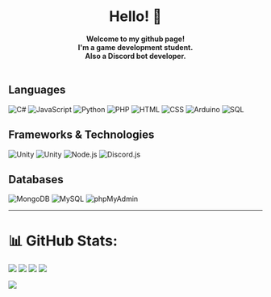 <h1 align="center">Hello! 👋</h1>

<p align="center">
    <b>Welcome to my github page!<br>I'm a game development student.<br>Also a Discord bot developer.</b><br><br>
   
</p>

## Languages
![C#](https://img.shields.io/badge/-C%23-822C96?logo=c-sharp&logoColor=white&style=flat-square)
![JavaScript](https://img.shields.io/badge/-JavaScript-F7DF1E?logo=javascript&logoColor=black&style=flat-square)
![Python](https://img.shields.io/badge/-Python-3776AB?logo=python&logoColor=white&style=flat-square)
![PHP](https://img.shields.io/badge/-PHP-777BB4?logo=php&logoColor=white&style=flat-square)
![HTML](https://img.shields.io/badge/-HTML-E34F26?logo=html5&logoColor=white&style=flat-square)
![CSS](https://img.shields.io/badge/-CSS-1572B6?logo=css3&logoColor=white&style=flat-square)
![Arduino](https://img.shields.io/badge/-Arduino-00979D?logo=arduino&logoColor=white&style=flat-square)
![SQL](https://img.shields.io/badge/-SQL-4479A1?logo=amazon-dynamodb&logoColor=white&style=flat-square)


## Frameworks & Technologies
![Unity](https://img.shields.io/badge/-Unity-141414?logo=unity&logoColor=white&style=flat-square)
![Unity](https://img.shields.io/badge/-.NET-822C96?logo=dotnet&logoColor=white&style=flat-square)
![Node.js](https://img.shields.io/badge/-Node.js-339933?logo=node.js&logoColor=white&style=flat-square)
![Discord.js](https://img.shields.io/badge/-Discord.js-7289DA?logo=discord&logoColor=white&style=flat-square)

## Databases
![MongoDB](https://img.shields.io/badge/-MongoDB-47A248?logo=mongodb&logoColor=white&style=flat-square)
![MySQL](https://img.shields.io/badge/-MySQL-4479A1?logo=mysql&logoColor=white&style=flat-square)
![phpMyAdmin](https://img.shields.io/badge/-phpMyAdmin-4479A1?logo=php&logoColor=white&style=flat-square)


------------------------------------------------------------------------------------------------

# 📊 GitHub Stats:

![](https://github-readme-stats.vercel.app/api?username=Mizari-W&theme=dark&hide_border=true&include_all_commits=true&count_private=true)
![](https://github-readme-stats.vercel.app/api/top-langs/?username=Mizari-W&theme=dark&hide_border=true&include_all_commits=true&count_private=true&layout=compact)
![](https://github-readme-streak-stats.herokuapp.com/?user=Mizari-W&theme=dark&hide_border=true)
![](https://github-profile-trophy.vercel.app/?username=Mizari-W&theme=onedark&no-frame=true&no-bg=false&margin-w=4)

[![](https://visitcount.itsvg.in/api?id=Mizari-W&label=Profile%20Views&color=6&icon=2&pretty=true)](https://visitcount.itsvg.in)
